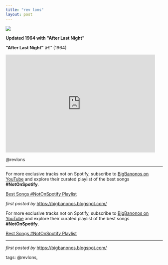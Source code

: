```yaml
---
title: "rev lons"
layout: post
---
```

 <!-- The Rev-Lons -->
<img src="https://lastfm.freetls.fastly.net/i/u/ar0/80f21b09c5bf4356c3c231866648e812.jpg" /> <p><strong>Updated 1964 with "After Last Night"</strong></p> <p><strong>"After Last Night"</strong> â€“ (1964)</p> <iframe width="95%" height="315" src="https://www.youtube.com/embed/S38EEvha6Wc?list=PLtuNtuTatqI3X01zTqiujiaUhFaK1PjKA" frameborder="0" allowfullscreen></iframe> <p>@revlons</p> <hr /> <!-- Footer -->
<p>For more exclusive tracks not on Spotify, subscribe to <a href="https://www.youtube.com/@BigBanonos" target="_blank">BigBanonos on YouTube</a> and explore their curated playlist of the best songs <strong>#NotOnSpotify</strong>.</p> <p><a href="https://www.youtube.com/playlist?list=PLtuNtuTatqI0kFahUCbtbfenC_ET5O_tr" target="_blank">Best Songs #NotOnSpotify Playlist</a></p> <p><em>first posted by</em> <a href="https://bigbanonos.blogspot.com/" rel="noopener" target="_new">https://bigbanonos.blogspot.com/</a></p>


<!--Subscribe and Playlist Links-->
<div>
    <p>For more exclusive tracks not on Spotify, subscribe to <a href="https://www.youtube.com/@BigBanonos" target="_blank">BigBanonos on YouTube</a> and explore their curated playlist of the best songs <strong>#NotOnSpotify</strong>.</p>
    <p><a href="https://www.youtube.com/playlist?list=PLtuNtuTatqI0kFahUCbtbfenC_ET5O_tr" target="_blank">Best Songs #NotOnSpotify Playlist<br /></a></p></div>

<hr />

<p><em>first posted by</em> <a href="https://bigbanonos.blogspot.com/" rel="noopener" target="_new">https://bigbanonos.blogspot.com/</a></p>

<p>tags: @revlons,</p>
